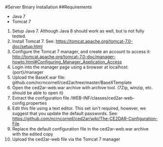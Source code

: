 #Server Binary Installation
##Requirements
- Java 7
- Tomcat 7

1. Setup Java 7. Although Java 8 should work as well, but is not fully tested.
2. Install Tomcat 7. See: https://tomcat.apache.org/tomcat-7.0-doc/setup.html
3. Configure the Tomcat 7 manager, and create an account to access it: http://tomcat.apache.org/tomcat-7.0-doc/manager-howto.html#Configuring_Manager_Application_Access
4. Login into the manager page using a browser at localhost:{port}/manager
5. Upload the BaseX.war file: github.com/ncrncornell/ced2ar/tree/master/BaseXTemplate
6. Open the ced2ar-web.war archive with archive tool. (7Zip, winzip, etc. should be able to open it)
7. Extract the configuration file  /WEB-INF/classes/ced2ar-web-config.properties
8. Edit this file using a text editor. This set isn't required, however, we suggest that you update the default passwords. See: https://github.com/ncrncornell/ced2ar/wiki/The-CE2DAR-Configuration-File
9. Replace the default configuration file in the ced2ar-web.war archive with the edited copy
10. Upload the ced2ar-web file via the Tomcat 7 manager
